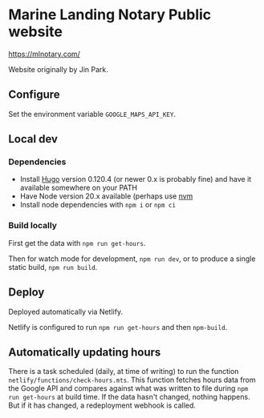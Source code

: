 Marine Landing Notary Public website
====================================

https://mlnotary.com/

Website originally by Jin Park.

Configure
---------

Set the environment variable `GOOGLE_MAPS_API_KEY`.

Local dev
---------

### Dependencies

- Install [Hugo](https://gohugo.io/) version 0.120.4 (or newer 0.x is probably fine)
  and have it available somewhere on your PATH
- Have Node version 20.x available (perhaps use [nvm](https://github.com/nvm-sh/nvm)
- Install node dependencies with `npm i` or `npm ci`

### Build locally

First get the data with `npm run get-hours`.

Then for watch mode for development, `npm run dev`, or to produce a
single static build, `npm run build`.

Deploy
------

Deployed automatically via Netlify.

Netlify is configured to run `npm run get-hours` and then `npm-build`.

Automatically updating hours
----------------------------

There is a task scheduled (daily, at time of writing) to run the
function `netlify/functions/check-hours.mts`.
This function fetches hours data from the Google API and compares
against what was written to file during `npm run get-hours` at build
time.
If the data hasn't changed, nothing happens.
But if it has changed, a redeployment webhook is called.
